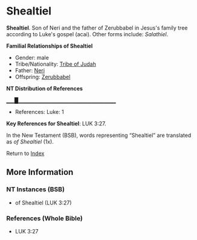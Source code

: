 # Shealtiel
**Shealtiel**. 
Son of Neri and the father of Zerubbabel in Jesus's family tree according to Luke's gospel (acai). 
Other forms include: 
*Salathiel*. 




**Familial Relationships of Shealtiel**


* Gender: male
* Tribe/Nationality: [Tribe of Judah](../../../groups/md/acai/Judah.md)
* Father: [Neri](Neri.md)
* Offspring: [Zerubbabel](Zerubbabel.md)


**NT Distribution of References**

▁▁█▁▁▁▁▁▁▁▁▁▁▁▁▁▁▁▁▁▁▁▁▁▁▁▁
* References: Luke: 1



**Key References for Shealtiel**: 
LUK 3:27. 




In the New Testament (BSB), words representing “Shealtiel” are translated as 
*of Shealtiel* (1x). 


Return to [Index](00-Index.md)

## More Information

### NT Instances (BSB)

* of Shealtiel (LUK 3:27)



### References (Whole Bible)

* LUK 3:27



